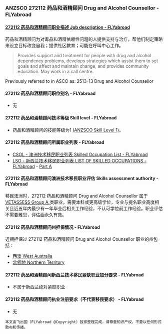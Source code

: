 ### ANZSCO 272112 药品和酒精顾问 Drug and Alcohol Counsellor - FLYabroad ###

####  [272112 药品和酒精顾问职业描述 Job description - FLYabroad](http://www.flyabroadvisa.com/anzsco/27211.html#272112)

药品和酒精顾问为对毒品和酒精依赖性问题的人提供支持与治疗，帮他们制定策略来设立目标改变自我；提供社区教育；可能在呼叫中心工作。 

> Provides support and treatment for people with drug and alcohol dependency problems, develops strategies which assist them to set goals and affect and maintain change, and provides community education. May work in a call centre.

Previously referred to in ASCO as:
2513-13 Drug and Alcohol Counsellor

#### 272112 药品和酒精顾问职位别名 - FLYabroad
 
- 无

#### 272112 药品和酒精顾问技术等级 Skill level - FLYabroad

- 药品和酒精顾问的技能等级为1 [(ANZSCO Skill Level 1)](http://www.flyabroadvisa.com/anzsco/)。

#### 272112 药品和酒精顾问所属职业列表 - FLYabroad

- [CSOL - 澳洲技术移民职业列表 Skilled Occupation List - FLYabroad](http://www.flyabroadvisa.com/sol/)
- [LSO - 新西兰技术移民职业列表 LIST OF SKILLED OCCUPATIONS - FLYabroad](http://nz.flyabroadvisa.com/lso/) - [Part A](parta)

#### 272112 药品和酒精顾问澳洲技术移民职业评估 Skills assessment authority - FLYabroad

移民澳洲时，272112 药品和酒精顾问 Drug and Alcohol Counsellor 属于 [VETASSESS Group A ](http://www.flyabroadvisa.com/ass/vetassess.html)类职业，需要本科或更高级学位，专业与提名职业高度相关且近五年内最少有一年毕业后相关工作经验，不认可学位前工作经验。职业评估不需要雅思，评估函永久有效。

#### 272112 药品和酒精顾问州担保情况 - FLYabroad

近期担保过 272112 药品和酒精顾问 Drug and Alcohol Counsellor 职业的州包括：

- [西澳 West Australia](http://www.flyabroadvisa.com/zdb/wa.html)
- [北领地 Northern Territory](http://www.flyabroadvisa.com/zdb/nt.html)

#### 272112 药品和酒精顾问新西兰技术移民紧缺职业加分要求 - FLYabroad

- 不属于新西兰绝对紧缺职业

#### 272112 药品和酒精顾问执业注册要求（不代表移民要求） - FLYabroad

- 无

`本文由飞出国（FLYabroad @Copyright）独家整理完成，请尊重知识产权，不要以任何形式散布和传播。`